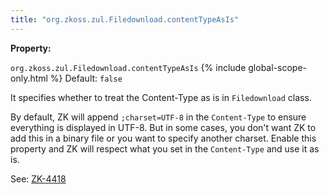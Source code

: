 ```yaml
---
title: "org.zkoss.zul.Filedownload.contentTypeAsIs"
---
```


**Property:**

`org.zkoss.zul.Filedownload.contentTypeAsIs`
{% include global-scope-only.html %}
Default:  `false`

It specifies whether to treat the Content-Type as is in `Filedownload`
class.

By default, ZK will append `;charset=UTF-8` in the `Content-Type` to
ensure everything is displayed in UTF-8. But in some cases, you don't
want ZK to add this in a binary file or you want to specify another
charset. Enable this property and ZK will respect what you set in the
`Content-Type` and use it as is.

See: [ZK-4418](https://tracker.zkoss.org/browse/ZK-4418)
